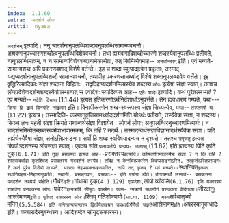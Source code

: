 ```yaml
---
index:  1.1.60
sutra:  अदर्शनं लोपः
vritti:  nyasa
---
```


`अदर्शनम्` इत्यादि। ननु चादर्शनानुपलब्धिशब्दावनुपलब्धिसामान्यवचनौ। अश्रवणानुपच्चारणशब्दौत्वनुपलब्धिविशेषवचनौ। तथा ह्यश्रवणादिशब्दोच्चारणे शब्दस्यैवानुपलब्धिः प्रतीयते, नानुपलब्धिमात्रम्, न च सामान्यविशेषशब्दानामेकार्थता, तत्
किमित्येवमाह-- `अनर्थान्तरम्` इति। एवं मन्यते- सामान्यशब्द अपि प्रकरणवशाद्
विशेषे वर्तन्ते। इह च शब्दा व्युत्पाद्यत्वेन प्रकृताः, तस्माद् यद्यप्यदर्शनानुपलब्धिशब्दौ सामान्यवचनौ, तथापीह प्रकरणसामर्थ्याद् विशेषे शब्दानुपलब्धावेव
वर्त्तेते।
इह वृद्धिरित्यादिकाः संज्ञा शब्दानां विहिताः। तद्वदिहाप्यदर्शनमित्यस्यैव शब्दस्य `लोपः` इत्येषा संज्ञा स्यात्। ततश्च लोपप्रदेशेष्वदर्शनशब्दस्यैवोपस्थानात् स एवादेशः स्यादित्यत आह-- `एतैः शब्दैः` इत्यादि। कथं पुरेतल्लभ्यते ? एवं मन्यते-- `नवेति विभाषा` (1.1.44) इत्यत इतिकरणोऽर्थनिर्दशार्थोऽनुवर्त्तते। तेन ह्यवधारणं गम्यते, यथा--- `क्रिया हि द्रव्यं विनयति नाद्रव्यम्` इति। विनापीकरणेन शब्द-स्वरूपस्य संज्ञा सिध्यत्येव, यथा-- `तरप्तमपौ घः` (1.1.22) इत्यत्र। तस्मादिति-
करणानुवृत्तिसामर्थ्याददर्शनमिति योऽर्थः प्रतीयते, तस्यैवेषा संज्ञा, न शब्दस्य।
किञ्च `लोपः` महती संज्ञा क्रियते यथान्वर्थसंज्ञा विज्ञायेत। लोपनं लोपः; अनुपलब्धिरनुच्चारणमित्यर्थः। न चादर्शनमित्येतच्छब्दरूपमेवाभावात्मकम्, किं तर्हि ? तदर्थः। तस्मादन्वर्थसंज्ञाविज्ञानादर्थस्यैवैषा संज्ञा। यदि तर्ह्यर्थस्यैवैषा
संज्ञा, ततोऽतिप्रसङ्गः। सर्वो हि शब्दः स्वविषयादन्यत्र न दृश्यते। ततश्च `त्रपुजतु` इत्यत्र क्विपोऽदर्शनस्य लोपसंज्ञा स्यात्। एवञ्च सति `प्रत्ययलोपे प्रत्यय-
लक्षणम्` (1.1.62) इति ह्रस्वस्य पिति कृति तुक्` (6.1.71) इति तुक् प्रसज्यत
इत्यत आह-- `प्रसक्तस्य` इत्यादि। तर्हयदर्शनमात्रस्यैषा संज्ञा ? न किं तर्हि ? शास्त्रादर्थाद्वा कुतश्चित् प्रसक्तस्य यददर्शनं तस्यैव। तदिह न केनचित्प्रकारेण
क्विप्प्रसङ्गोऽस्ति, तत्कुतोऽस्तिप्रसङ्गः ? कतं पुरेष विशेषो लभ्यते, यावता नेहप्रसक्तग्रहणमस्ति, नापि तत् कृतम् ? एवं मन्यते-- `स्थानिवत्` इत्यतः स्थानिग्रहण-मिहाप्यनुवर्तते, स्थानी, प्रसङ्गवन्, प्रसक्तः-- इति पर्याया ह्येते। तेनायमर्थो लभ्यते-- प्रसक्तस्य यददर्शनं तस्येयं संज्ञेति।
`गौधेरः` इति। `गोधाया ढ्रक्` (4.1.129) एयादेशः, `लोपो व्योर्वलि` (6.1.76) इति यकारस्य शास्त्रेण प्रसक्तस्य लोपः। `पचेरन` इत्यत्रापि सीयुटः शास्रेण। एवम-
न्यत्रापि यथायोगं प्रसक्तता वेदितव्या। `जीरदानुः` `आस्त्रेमाणम्` इति। पूर्वपद् वकारस्य लोपः। `स्त्रिवु गतिशोषणयोः` (धा.पा. 1109) यस्य `सर्वधातुभ्यो मनिन्` (5.5.584) इति मनिन्प्रत्ययान्तस्य द्वितीयैकवचन उपधादीर्गेणैत्वे चकृते `आस्रेमाणम्`
इति। `अपरस्यानुबन्धादेः` इति। ककारादेरनुबन्धस्य। आदिशब्देन सीयुट्सकारस्य।

